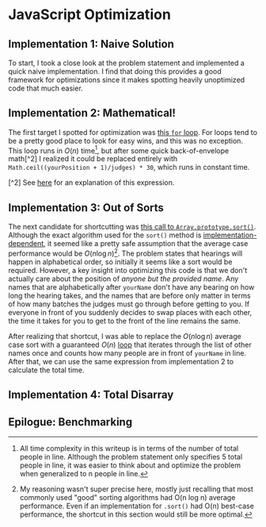 # JavaScript Optimization

## Implementation 1: Naive Solution
To start, I took a close look at the problem statement and implemented a quick naive implementation. I find that doing this provides a good framework for optimizations since it makes spotting heavily unoptimized code that much easier. 

## Implementation 2: Mathematical!
The first target I spotted for optimization was [this `for` loop](https://github.com/hyperobject/kagi-challenge/blob/5237677dbac6643c95a5212db3362b0bf755ae7e/court/court.js#L50C1-L56C6). For loops tend to be a pretty good place to look for easy wins, and this was no exception. This loop runs in $O(n)$ time[^1], but after some quick back-of-envelope math[^2] I realized it could be replaced entirely with `Math.ceil((yourPosition + 1)/judges) * 30`, which runs in constant time.

[^1]: All time complexity in this writeup is in terms of the number of total people in line. Although the problem statement only specifies 5 total people in line, it was easier to think about and optimize the problem when generalized to n people in line.

[^2] See [here](https://github.com/hyperobject/kagi-challenge/blob/95ea02eaa6c477cd75f44da2e5bb81432cc927bb/court/court.js#L85C1-L94C62) for an explanation of this expression.

## Implementation 3: Out of Sorts
The next candidate for shortcutting was [this call to `Array.prototype.sort()`](https://github.com/hyperobject/kagi-challenge/blob/5237677dbac6643c95a5212db3362b0bf755ae7e/court/court.js#L46). Although the exact algorithm used for the `sort()` method is [implementation-dependent](https://developer.mozilla.org/en-US/docs/Web/JavaScript/Reference/Global_Objects/Array/sort), it seemed like a pretty safe assumption that the average case performance would be $O(n \log n)$[^3]. The problem states that hearings will happen in alphabetical order, so initially it seems like a sort would be required. However, a key insight into optimizing this code is that we don't actually care about the position of _anyone but the provided name_. Any names that are alphabetically after `yourName` don't have any bearing on how long the hearing takes, and the names that are before only matter in terms of how many batches the judges must go through before getting to you. If everyone in front of you suddenly decides to swap places with each other, the time it takes for you to get to the front of the line remains the same.

After realizing that shortcut, I was able to replace the $O(n \log n)$ average case sort with a guaranteed $O(n)$ [loop](https://github.com/hyperobject/kagi-challenge/blob/95ea02eaa6c477cd75f44da2e5bb81432cc927bb/court/court.js#L118C1-L125C6) that iterates through the list of other names once and counts how many people are in front of `yourName` in line. After that, we can use the same expression from implementation 2 to calculate the total time.

[^3]: My reasoning wasn't super precise here, mostly just recalling that most commonly used "good" sorting algorithms had O(n log n) average performance. Even if an implementation for `.sort()` had O(n) best-case performance, the shortcut in this section would still be more optimal.

## Implementation 4: Total Disarray

## Epilogue: Benchmarking



